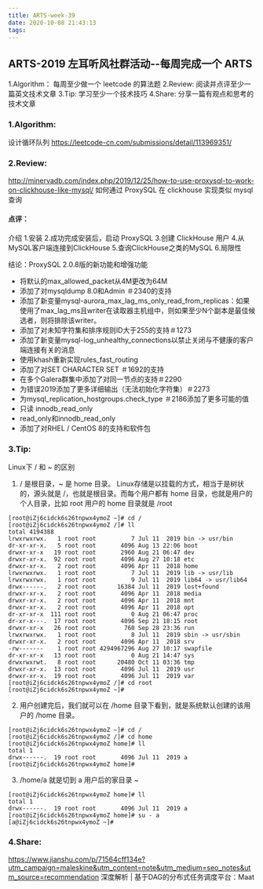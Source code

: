 ```yaml
---
title: ARTS-week-39
date: 2020-10-08 21:43:13
tags:
---
```



## ARTS-2019 左耳听风社群活动--每周完成一个 ARTS
1.Algorithm： 每周至少做一个 leetcode 的算法题
2.Review: 阅读并点评至少一篇英文技术文章
3.Tip: 学习至少一个技术技巧
4.Share: 分享一篇有观点和思考的技术文章

### 1.Algorithm:

设计循环队列 https://leetcode-cn.com/submissions/detail/113969351/

### 2.Review:

http://minervadb.com/index.php/2019/12/25/how-to-use-proxysql-to-work-on-clickhouse-like-mysql/
如何通过 ProxySQL 在 clickhouse 实现类似 mysql 查询

#### 点评：

介绍
1.安装
2.成功完成安装后，启动 ProxySQL 
3.创建 ClickHouse 用户
4.从MySQL客户端连接到ClickHouse 
5.查询ClickHouse之类的MySQL
6.局限性

结论：ProxySQL 2.0.8版的新功能和增强功能
- 将默认的max_allowed_pa​​cket从4M更改为64M
- 添加了对mysqldump 8.0和Admin ＃2340的支持
- 添加了新变量mysql-aurora_max_lag_ms_only_read_from_replicas：如果使用了max_lag_ms且writer在读取器主机组中，则如果至少N个副本是最佳候选者，则将排除该writer。
- 添加了对未知字符集和排序规则ID大于255的支持＃1273
- 添加了新变量mysql-log_unhealthy_connections以禁止关闭与不健康的客户端连接有关的消息
- 使用khash重新实现rules_fast_routing
- 添加了对SET CHARACTER SET  ＃1692的支持
- 在多个Galera群集中添加了对同一节点的支持＃2290
- 为错误2019添加了更多详细输出（无法初始化字符集）＃2273
- 为mysql_replication_hostgroups.check_type ＃2186添加了更多可能的值 
- 只读 innodb_read_only
- read_only和innodb_read_only
- 添加了对RHEL / CentOS 8的支持和软件包

### 3.Tip:

Linux下 / 和 ~ 的区别

1. / 是根目录，~ 是 home 目录。 Linux存储是以挂载的方式，相当于是树状的，源头就是 /，也就是根目录。而每个用户都有 home 目录，也就是用户的个人目录，比如 root 用户的 home 目录就是 /root

```shell
[root@iZj6cidck6s26tnpwx4ymoZ ~]# cd /
[root@iZj6cidck6s26tnpwx4ymoZ /]# ll
total 4194388
lrwxrwxrwx.   1 root root          7 Jul 11  2019 bin -> usr/bin
dr-xr-xr-x.   5 root root       4096 Aug 13 22:06 boot
drwxr-xr-x   19 root root       2960 Aug 21 06:47 dev
drwxr-xr-x.  92 root root       4096 Aug 27 10:18 etc
drwxr-xr-x.   2 root root       4096 Apr 11  2018 home
lrwxrwxrwx.   1 root root          7 Jul 11  2019 lib -> usr/lib
lrwxrwxrwx.   1 root root          9 Jul 11  2019 lib64 -> usr/lib64
drwx------.   2 root root      16384 Jul 11  2019 lost+found
drwxr-xr-x.   2 root root       4096 Apr 11  2018 media
drwxr-xr-x.   2 root root       4096 Apr 11  2018 mnt
drwxr-xr-x.   2 root root       4096 Apr 11  2018 opt
dr-xr-xr-x  111 root root          0 Aug 21 06:47 proc
dr-xr-x---.  17 root root       4096 Sep 21 18:15 root
drwxr-xr-x   26 root root        760 Sep 28 23:36 run
lrwxrwxrwx.   1 root root          8 Jul 11  2019 sbin -> usr/sbin
drwxr-xr-x.   2 root root       4096 Apr 11  2018 srv
-rw-------    1 root root 4294967296 Aug 27 10:17 swapfile
dr-xr-xr-x   13 root root          0 Aug 21 14:47 sys
drwxrwxrwt.   8 root root      20480 Oct 11 03:36 tmp
drwxr-xr-x.  13 root root       4096 Jul 11  2019 usr
drwxr-xr-x.  19 root root       4096 Jul 11  2019 var
[root@iZj6cidck6s26tnpwx4ymoZ /]# cd root
[root@iZj6cidck6s26tnpwx4ymoZ ~]#

```

2. 用户创建完后，我们就可以在 /home 目录下看到，就是系统默认创建的该用户的 /home 目录。

```shell
[root@iZj6cidck6s26tnpwx4ymoZ ~]# cd /
[root@iZj6cidck6s26tnpwx4ymoZ /]# cd home
[root@iZj6cidck6s26tnpwx4ymoZ home]# ll
total 1
drwx------.  19 root root       4096 Jul 11  2019 a
[root@iZj6cidck6s26tnpwx4ymoZ home]#
```

3. /home/a 就是切到 a 用户后的家目录 ~

```shell
[root@iZj6cidck6s26tnpwx4ymoZ home]# ll
total 1
drwx------.  19 root root       4096 Jul 11  2019 a
[root@iZj6cidck6s26tnpwx4ymoZ home]# su - a
[a@iZj6cidck6s26tnpwx4ymoZ ~]# 
```

### 4.Share:

https://www.jianshu.com/p/71564cff134e?utm_campaign=maleskine&utm_content=note&utm_medium=seo_notes&utm_source=recommendation
深度解析 | 基于DAG的分布式任务调度平台：Maat